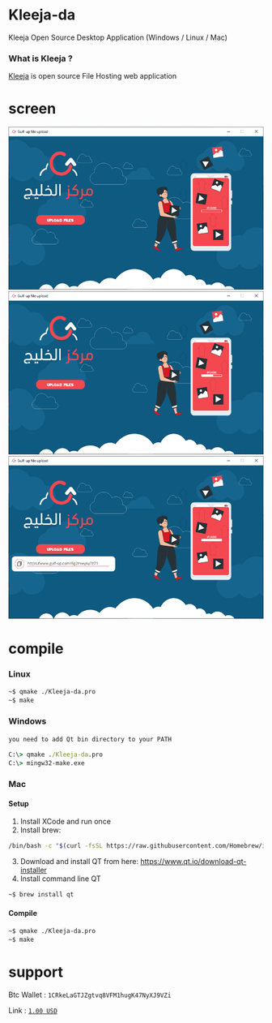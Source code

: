 # Kleeja-da
Kleeja Open Source Desktop Application (Windows / Linux / Mac)

### What is Kleeja ?
[Kleeja](http://kleeja.net/) is open source File Hosting web application


# screen
<img src="./Screenshot 2021-05-07 185639.png">
<img src="./Screenshot 2021-05-07 185711.png">
<img src="./Screenshot 2021-05-07 185727.png">

# compile 
### Linux
```bash
~$ qmake ./Kleeja-da.pro
~$ make
```
### Windows
`you need to add Qt bin directory to your PATH`

```cmd
C:\> qmake ./Kleeja-da.pro
C:\> mingw32-make.exe
```
### Mac
#### Setup
1. Install XCode and run once
2. Install brew:
```bash
/bin/bash -c "$(curl -fsSL https://raw.githubusercontent.com/Homebrew/install/HEAD/install.sh)"
```
3. Download and install QT from here: https://www.qt.io/download-qt-installer
4. Install command line QT
```bash
~$ brew install qt
```
#### Compile
```bash
~$ qmake ./Kleeja-da.pro
~$ make
```

# support

Btc Wallet : `1CRkeLaGTJZgtvq8VFM1hugK47NyXJ9VZi`

Link : [`1.00 USD`](https://blockchain.com/btc/payment_request?address=1CRkeLaGTJZgtvq8VFM1hugK47NyXJ9VZi&amount=0.00001782&message=support)
